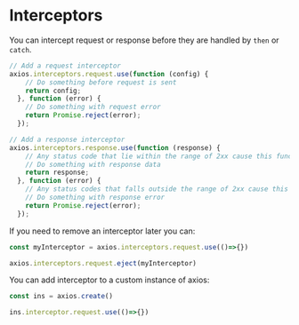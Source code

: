 # Interceptors
You can intercept request or response before they are handled by `then` or `catch`.

```javascript
// Add a request interceptor
axios.interceptors.request.use(function (config) {
    // Do something before request is sent
    return config;
  }, function (error) {
    // Do something with request error
    return Promise.reject(error);
  });

// Add a response interceptor
axios.interceptors.response.use(function (response) {
    // Any status code that lie within the range of 2xx cause this function to trigger
    // Do something with response data
    return response;
  }, function (error) {
    // Any status codes that falls outside the range of 2xx cause this function to trigger
    // Do something with response error
    return Promise.reject(error);
  });
```
If you need to remove an interceptor later you can:  
```javascript
const myInterceptor = axios.interceptors.request.use(()=>{})

axios.interceptors.request.eject(myInterceptor)
```

You can add interceptor to a custom instance of axios:
```javascript
const ins = axios.create()

ins.interceptor.request.use(()=>{})
```

